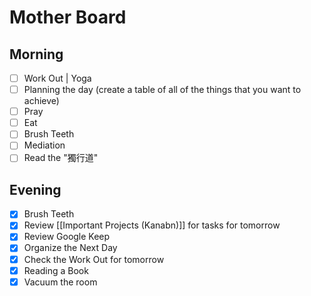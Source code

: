 # Mother Board

## Morning

- [ ]  Work Out | Yoga
- [ ]  Planning the day (create a table of all of the things that you want to achieve) 
- [ ]  Pray
- [ ]  Eat
- [ ]  Brush Teeth
- [ ]  Mediation
- [ ]  Read the "獨行道"

## Evening
- [x] Brush Teeth
- [x] Review [[Important Projects (Kanabn)]] for tasks for tomorrow
- [x] Review Google Keep 
- [x] Organize the Next Day
- [x] Check the Work Out for tomorrow
- [x] Reading a Book
- [x] Vacuum the room 